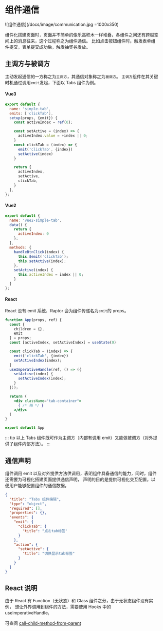 # 组件通信
![组件通信](/docs/image/communication.jpg =1000x350)

组件化搭建页面时，页面并不简单的像乐高积木一样堆叠，各组件之间还有跨越空间上的消息往来，这个过程称之为组件通信。
比如点击按钮组件时，触发表单组件提交，表单提交成功后，触发抽奖券发放。

## 主调方与被调方
主动发起通信的一方称之为`主调方`，其通信对象称之为`被调方`。
`主调方`组件在其关键时机通过调用`emit`发起，下面以 Tabs 组件为例。

#### Vue3
```js
export default {
  name: 'simple-tab',
  emits: ['clickTab'],
  setup(props, {emit}) {
    const activeIndex = ref(0);

    const setActive = (index) => {
      activeIndex.value = +index || 0;
    }
    const clickTab = (index) => {
      emit('clickTab', {index})
      setActive(index)
    }

    return {
      activeIndex,
      setActive,
      clickTab,
    }
  },
};
```

#### Vue2
```js
export default {
  name: 'vue2-simple-tab',
  data() {
    return {
      activeIndex: 0
    };
  },
  methods: {
    handleBtnClick(index) {
      this.$emit('clickTab');
      this.setActive(index);
    },
    setActive(index) {
      this.activeIndex = index || 0;
    }
  }
};
```
#### React
React 没有 emit 系统，Raptor 会为组件传递名为`emit`的 props。

```jsx
function App(props, ref) {
  const {
    children = {},
    emit
  } = props;
  const [activeIndex, setActiveIndex] = useState(0)

  const clickTab = (index) => {
    emit('clickTab', {index})
    setActiveIndex(index);
  }
  useImperativeHandle(ref, () => ({
    setActive(index) {
      setActiveIndex(index);
    }
  }));

  return (
    <div className="tab-container">
      { /* 略 */ }
    </div>
  )
}

export default App
```

::: tip
以上 Tabs 组件既可作为主调方（内部有调用 emit）又能做被调方（对外提供了组件内部方法）。
:::

## 通信声明
组件调用 emit 以及对外提供方法供调用，表明组件具备通信的能力，同时，组件还需要为可视化搭建页面提供通信声明，
声明的目的是提供可视化交互配置，以便用户能够配置组件的通信数据。

```json
{
  "title": "Tabs 组件编辑",
  "type": "object",
  "required": [],
  "properties": {},
  "events": {
    "emit": {
      "clickTab": {
        "title": "点击tab标签"
      }
    },
    "action": {
      "setActive": {
        "title": "切换显示tab标签"
      }
    }
  }
}
```

## React 说明
由于 React 有 Function（无状态）和 Class 组件之分，由于无状态组件没有实例，
想让外界调用到组件的方法，需要使用 Hooks 中的 useImperativeHandle，

可查阅 [call-child-method-from-parent](https://zh-hans.reactjs.org/docs/hooks-reference.html#useimperativehandle)
